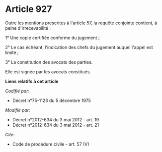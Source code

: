 # Article 927

Outre les mentions prescrites à l'article 57, la requête conjointe contient, à peine d'irrecevabilité : 

1° Une copie certifiée conforme du jugement ; 

2° Le cas échéant, l'indication des chefs du jugement auquel l'appel est limité ; 

3° La constitution des avocats des parties. 

Elle est signée par les avocats constitués.

**Liens relatifs à cet article**

_Codifié par_:

  - Décret n°75-1123 du 5 décembre 1975

_Modifié par_:

  - Décret n°2012-634 du 3 mai 2012 - art. 19
  - Décret n°2012-634 du 3 mai 2012 - art. 21

_Cite_:

  - Code de procédure civile - art. 57 (V)
